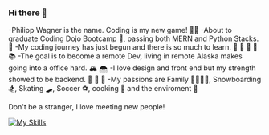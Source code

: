 ### Hi there 👋

-Philipp Wagner is the name. Coding is my new game! 👨‍💻
-About to graduate Coding Dojo Bootcamp 🥷, passing both MERN and Python Stacks. 🫠
-My coding journey has just begun and there is so much to learn. 📕 📗 📘 📙 📚
-The goal is to become a remote Dev, living in remote Alaska makes going into a office hard. 🏔 🌨
-I love design and front end but my strength showed to be backend. 🙈 🙉 🙊
-My passions are Family 👨‍👩‍👧‍👦, Snowboarding 🏂, Skating 🛹, Soccer ⚽, cooking 🍜 and the enviroment 🐳
</hr>
Don't be a stranger, I love meeting new people!

[![My Skills](https://skillicons.dev/icons?i=js,html,css,bootstrap,discord,express,figma,flask,github,linkedin,mongodb,mysql,nodejs,postman,py,react,vscode)](https://skillicons.dev)
